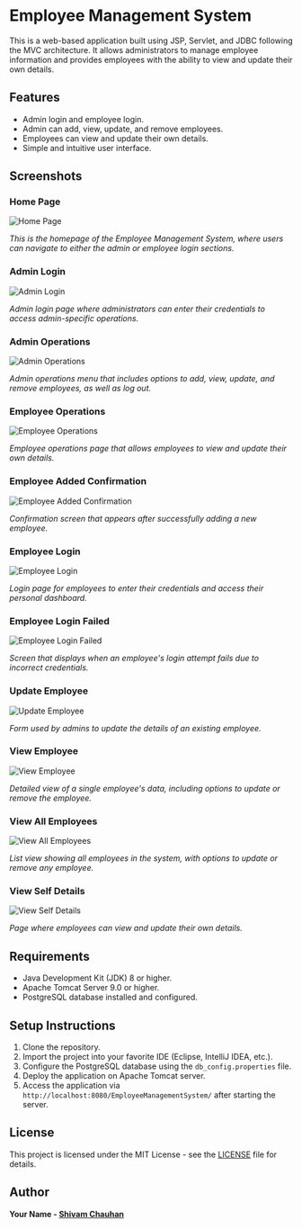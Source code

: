 # Employee Management System

This is a web-based application built using JSP, Servlet, and JDBC following the MVC architecture. It allows administrators to manage employee information and provides employees with the ability to view and update their own details.

## Features

- Admin login and employee login.
- Admin can add, view, update, and remove employees.
- Employees can view and update their own details.
- Simple and intuitive user interface.

## Screenshots

### Home Page
![Home Page](Screenshots/homepage.png)

*This is the homepage of the Employee Management System, where users can navigate to either the admin or employee login sections.*

### Admin Login
![Admin Login](Screenshots/admin_login.png)

*Admin login page where administrators can enter their credentials to access admin-specific operations.*

### Admin Operations
![Admin Operations](Screenshots/admin_operations.png)

*Admin operations menu that includes options to add, view, update, and remove employees, as well as log out.*

### Employee Operations
![Employee Operations](Screenshots/emp_operations.png)

*Employee operations page that allows employees to view and update their own details.*

### Employee Added Confirmation
![Employee Added Confirmation](Screenshots/employee_added.png)

*Confirmation screen that appears after successfully adding a new employee.*

### Employee Login
![Employee Login](Screenshots/employee_login.png)

*Login page for employees to enter their credentials and access their personal dashboard.*

### Employee Login Failed
![Employee Login Failed](Screenshots/employee_login_failed.png)

*Screen that displays when an employee's login attempt fails due to incorrect credentials.*

### Update Employee
![Update Employee](Screenshots/update_employee.png)

*Form used by admins to update the details of an existing employee.*

### View Employee
![View Employee](Screenshots/view_employee.png)

*Detailed view of a single employee's data, including options to update or remove the employee.*

### View All Employees
![View All Employees](Screenshots/view_all_emp.png)

*List view showing all employees in the system, with options to update or remove any employee.*

### View Self Details
![View Self Details](Screenshots/view_self_details.png)

*Page where employees can view and update their own details.*

<!--## Deployment

[Provide the URL here if deployed online or instructions to run locally] -->

## Requirements

- Java Development Kit (JDK) 8 or higher.
- Apache Tomcat Server 9.0 or higher.
- PostgreSQL database installed and configured.

## Setup Instructions

1. Clone the repository.
2. Import the project into your favorite IDE (Eclipse, IntelliJ IDEA, etc.).
3. Configure the PostgreSQL database using the `db_config.properties` file.
4. Deploy the application on Apache Tomcat server.
5. Access the application via `http://localhost:8080/EmployeeManagementSystem/` after starting the server.

## License

This project is licensed under the MIT License - see the [LICENSE](LICENSE) file for details.

## Author
**Your Name - [Shivam Chauhan](https://www.linkedin.com/in/chauhan21shivam)**

